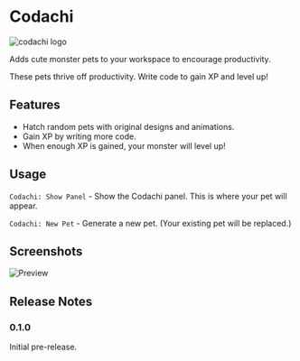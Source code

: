 # Codachi

![codachi logo](https://github.com/blairjordan/codachi/blob/main/media/codachi-logo.png?raw=true)

Adds cute monster pets to your workspace to encourage productivity.

These pets thrive off productivity. Write code to gain XP and level up!

## Features

- Hatch random pets with original designs and animations.
- Gain XP by writing more code.
- When enough XP is gained, your monster will level up!

## Usage

`Codachi: Show Panel` - Show the Codachi panel. This is where your pet will appear.

`Codachi: New Pet` - Generate a new pet. (Your existing pet will be replaced.)

## Screenshots

![Preview](https://github.com/blairjordan/codachi/blob/main/media/screenshot1.gif)

## Release Notes

### 0.1.0

Initial pre-release.

